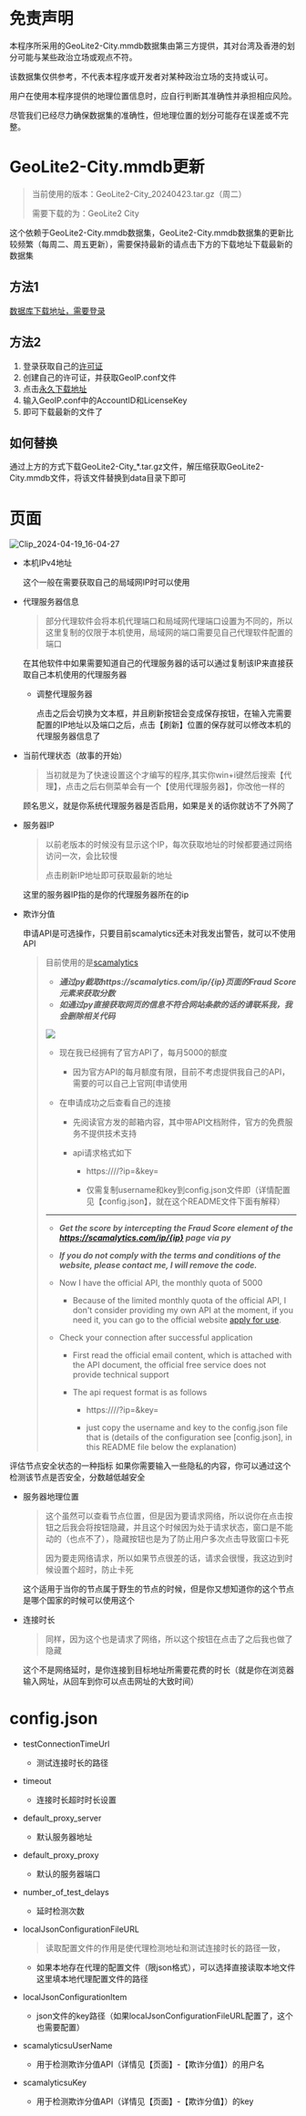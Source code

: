# 免责声明

本程序所采用的GeoLite2-City.mmdb数据集由第三方提供，其对台湾及香港的划分可能与某些政治立场或观点不符。

该数据集仅供参考，不代表本程序或开发者对某种政治立场的支持或认可。

用户在使用本程序提供的地理位置信息时，应自行判断其准确性并承担相应风险。

尽管我们已经尽力确保数据集的准确性，但地理位置的划分可能存在误差或不完整。



# GeoLite2-City.mmdb更新

> 当前使用的版本：GeoLite2-City_20240423.tar.gz（周二）
>
> 需要下载的为：GeoLite2 City

这个依赖于GeoLite2-City.mmdb数据集，GeoLite2-City.mmdb数据集的更新比较频繁（每周二、周五更新），需要保持最新的请点击下方的下载地址下载最新的数据集

## 方法1

[数据库下载地址，需要登录](https://www.maxmind.com/en/accounts/current/geoip/downloads)

## 方法2

1. 登录获取自己的[许可证](https://www.maxmind.com/en/accounts/current/license-key)
2. 创建自己的许可证，并获取GeoIP.conf文件
3. 点击[永久下载地址](https://download.maxmind.com/geoip/databases/GeoLite2-City/download?suffix=tar.gz)
4. 输入GeoIP.conf中的AccountID和LicenseKey
5. 即可下载最新的文件了



## 如何替换

通过上方的方式下载GeoLite2-City_*.tar.gz文件，解压缩获取GeoLite2-City.mmdb文件，将该文件替换到data目录下即可





# 页面
![Clip_2024-04-19_16-04-27](https://github.com/xiaocuanChina/modify-system-agent/assets/113506112/2dac13e9-4373-4ace-b9f6-731448dede52)




- 本机IPv4地址

    这个一般在需要获取自己的局域网IP时可以使用

- 代理服务器信息

    > 部分代理软件会将本机代理端口和局域网代理端口设置为不同的，所以这里复制的仅限于本机使用，局域网的端口需要见自己代理软件配置的端口

    在其他软件中如果需要知道自己的代理服务器的话可以通过复制该IP来直接获取自己本机使用的代理服务器

    - 调整代理服务器

        点击之后会切换为文本框，并且刷新按钮会变成保存按钮，在输入完需要配置的IP地址以及端口之后，点击【刷新】位置的保存就可以修改本机的代理服务器信息了

- 当前代理状态（故事的开始）

    > 当初就是为了快速设置这个才编写的程序,其实你win+i键然后搜索【代理】，点击之后右侧菜单会有一个【使用代理服务器】，你改他一样的

    顾名思义，就是你系统代理服务器是否启用，如果是关的话你就访不了外网了

- 服务器IP

    > 以前老版本的时候没有显示这个IP，每次获取地址的时候都要通过网络访问一次，会比较慢
    >
    > 点击刷新IP地址即可获取最新的地址

    这里的服务器IP指的是你的代理服务器所在的ip

- 欺诈分值

    申请API是可选操作，只要目前scamalytics还未对我发出警告，就可以不使用API
    
    > 目前使用的是[scamalytics](https://scamalytics.com/)
    >
    > - ***通过py截取https://scamalytics.com/ip/{ip}页面的Fraud Score元素来获取分数***
    > - ***如通过py直接获取网页的信息不符合网站条款的话的请联系我，我会删除相关代码***
    >
    > ![](https://scamalytics.com/wp-content/uploads/2016/06/Scamalytics-Logo-No-Strapline-Transparent-738x150.png)
    >
    > 
    >
    > - 现在我已经拥有了官方API了，每月5000的额度
    >     - 因为官方API的每月额度有限，目前不考虑提供我自己的API，需要的可以自己上官网[申请使用
    >
    > - 在申请成功之后查看自己的连接
    >
    >     - 先阅读官方发的邮箱内容，其中带API文档附件，官方的免费服务不提供技术支持
    >
    >     - api请求格式如下
    >
    >         - https://<hostname>/<username>/?ip=<ip>&key=<key>
    >
    >         - 仅需复制username和key到config.json文件即（详情配置见【config.json】，就在这个README文件下面有解释）
    >
    > ---
    >
    > - ***Get the score by intercepting the Fraud Score element of the https://scamalytics.com/ip/{ip} page via py***
    >
    > - ***If you do not comply with the terms and conditions of the website, please contact me, I will remove the code.***
    >
    > 
    >
    > - Now I have the official API, the monthly quota of 5000
    >     - Because of the limited monthly quota of the official API, I don't consider providing my own API at the moment, if you need it, you can go to the official website [apply for use](https://scamalytics.com/ip/api/enquiry?monthly_api_calls=5000).
    >
    > - Check your connection after successful application
    >
    >     - First read the official email content, which is attached with the API document, the official free service does not provide technical support
    >
    >     - The api request format is as follows
    >
    >         - https://<hostname>/<username>/?ip=<ip>&key=<key>
    >
    >         - just copy the username and key to the config.json file that is (details of the configuration see [config.json], in this README file below the explanation)
    >
    > 
    >
    

评估节点安全状态的一种指标
如果你需要输入一些隐私的内容，你可以通过这个检测该节点是否安全，分数越低越安全



- 服务器地理位置

    > 这个虽然可以查看节点位置，但是因为要请求网络，所以说你在点击按钮之后我会将按钮隐藏，并且这个时候因为处于请求状态，窗口是不能动的（也点不了），隐藏按钮也是为了防止用户多次点击导致窗口卡死
    >
    > 因为要走网络请求，所以如果节点很差的话，请求会很慢，我这边到时候设置个超时，防止卡死

    这个适用于当你的节点属于野生的节点的时候，但是你又想知道你的这个节点是哪个国家的时候可以使用这个

- 连接时长

    > 同样，因为这个也是请求了网络，所以这个按钮在点击了之后我也做了隐藏

    这个不是网络延时，是你连接到目标地址所需要花费的时长（就是你在浏览器输入网址，从回车到你可以点击网址的大致时间）

    

# config.json

-  testConnectionTimeUrl

    - 测试连接时长的路径

- timeout

    - 连接时长超时时长设置

- default_proxy_server

    -  默认服务器地址

- default_proxy_proxy

    -  默认的服务器端口

- number_of_test_delays

    -  延时检测次数

- localJsonConfigurationFileURL

    > 读取配置文件的作用是使代理检测地址和测试连接时长的路径一致，

    - 如果本地存在代理的配置文件（限json格式），可以选择直接读取本地文件这里填本地代理配置文件的路径

- localJsonConfigurationItem

    - json文件的key路径（如果localJsonConfigurationFileURL配置了，这个也需要配置）

- scamalyticsuUserName

    -  用于检测欺诈分值API（详情见【页面】-【欺诈分值】）的用户名

- scamalyticsuKey

    -  用于检测欺诈分值API（详情见【页面】-【欺诈分值】）的key

